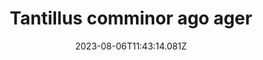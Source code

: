 ---
title: "Tantillus comminor ago ager"
date: 2023-08-06T11:43:14.081Z
permalink: "/tantillus-comminor-ago-ager/"
---